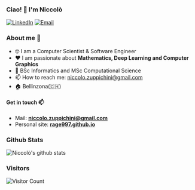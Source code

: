 ### Ciao! 👋 I'm Niccolò

<p> 
<a href="https://www.linkedin.com/in/niccol%C3%B2-zuppichini-16529a139/" target="_blank"><img alt="LinkedIn" src="https://img.shields.io/badge/linkedin-%230077B5.svg?&style=for-the-badge&logo=linkedin&logoColor=white" /></a> <a href="mailto:niccolo.zuppichini@gmail.com" target="_blank"><img alt="Email" src="https://img.shields.io/badge/-niccolo.zuppichini@gmail.com-c14438?style=for-the-badge&logoColor=white&link=mailto:niccolo.zuppichini@gmail.com" /></a> 
</p>

### About me :rocket:
- 🤓  I am a Computer Scientist & Software Engineer
- ❤️ I am passionate about **Mathematics, Deep Learning and Computer Graphics** 
- 📜 BSc Informatics and MSc Computational Science
- 📫 How to reach me: niccolo.zuppichini@gmail.com
- 🏠 Bellinzona(🇨🇭) 

<!--
### Current interestes 📚 
-->
 
 #### Get in touch 📫
- Mail: **niccolo.zuppichini@gmail.com**
- Personal site: **[rage997.github.io](https://rage997.github.io/)**

### Github Stats
![Niccolò's github stats](https://github-readme-stats.vercel.app/api?username=rage997&show_icons=true&hi&theme=dark&count_private=true)

### Visitors
![Visitor Count](https://komarev.com/ghpvc/?username=Rage997&style=flat&color=blue)
